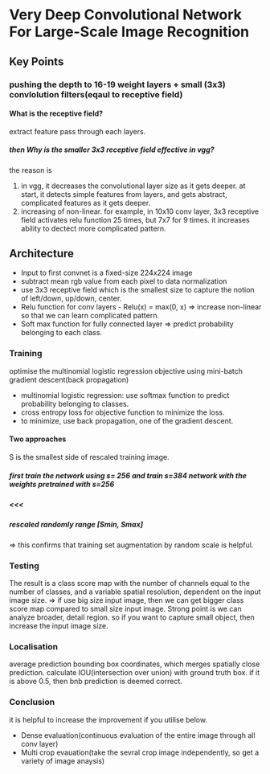 # Very Deep Convolutional Network For Large-Scale Image Recognition

## Key Points
### pushing the depth to 16-19 weight layers + small (3x3) convlolution filters(eqaul to receptive field)

#### What is the receptive field?
extract feature pass through each layers.
##### then Why is the smaller 3x3 receptive field effective in vgg?
the reason is 
1. in vgg, it decreases the convolutional layer size as it gets deeper. at start, it detects simple features from layers, and gets abstract, complicated features as it gets deeper.
2. increasing of non-linear. for example, in 10x10 conv layer, 3x3 receptive field activates relu function 25 times, but 7x7 for 9 times. it increases ability to dectect more complicated pattern. 



## Architecture
* Input to first convnet is a fixed-size 224x224 image
* subtract mean rgb value from each pixel to data normalization
* use 3x3 receptive field which is the smallest size to capture the notion of left/down, up/down, center.
* Relu function for conv layers - Relu(x) = max(0, x) => increase non-linear so that we can learn complicated pattern.
* Soft max function for fully connected layer => predict probability belonging to each class.


### Training
optimise the multinomial logistic regression objective using mini-batch gradient descent(back propagation)
* multinomial logistic regression: use softmax function to predict probability belonging to classes.
* cross entropy loss for objective function to minimize the loss.
* to minimize, use back propagation, one of the gradient descent.

#### Two approaches
S is the smallest side of rescaled training image.
##### first train the network using s= 256 and train s=384 network with the weights pretrained with s=256
##### <<<
##### rescaled randomly range [Smin, Smax]
=> this confirms that training set augmentation by random scale is helpful.

### Testing
The result is a class score map with the number of
channels equal to the number of classes, and a variable spatial resolution, dependent on the input
image size. 
=> if use big size input image, then we can get bigger class score map compared to small size input image.
Strong point is we can analyze broader, detail region. so if you want to capture small object, then increase the input image size.

### Localisation
average prediction bounding box coordinates, which merges spatially close prediction.
calculate IOU(intersection over union) with ground truth box. 
if it is above 0.5, then bnb prediction is deemed correct.

### Conclusion
it is helpful to increase the improvement if you utilise below.
* Dense evaluation(continuous evaluation of the entire image through all conv layer)
* Multi crop evauation(take the sevral crop image independently, so get a variety of image anaysis)
